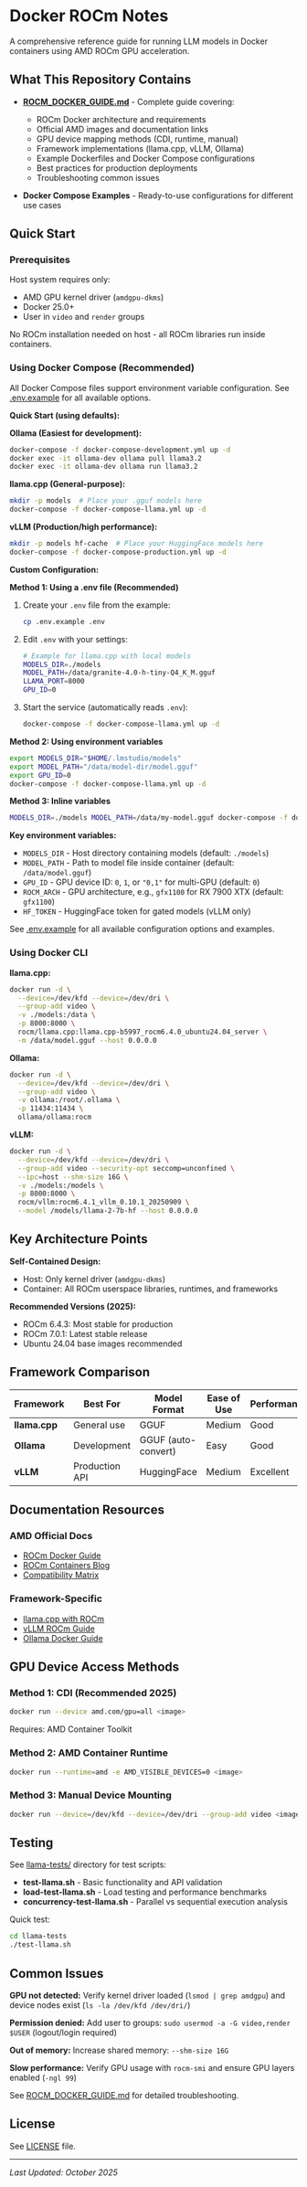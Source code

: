 # Docker ROCm Notes

A comprehensive reference guide for running LLM models in Docker containers using AMD ROCm GPU acceleration.

## What This Repository Contains

- **[ROCM_DOCKER_GUIDE.md](ROCM_DOCKER_GUIDE.md)** - Complete guide covering:
  - ROCm Docker architecture and requirements
  - Official AMD images and documentation links
  - GPU device mapping methods (CDI, runtime, manual)
  - Framework implementations (llama.cpp, vLLM, Ollama)
  - Example Dockerfiles and Docker Compose configurations
  - Best practices for production deployments
  - Troubleshooting common issues

- **Docker Compose Examples** - Ready-to-use configurations for different use cases

## Quick Start

### Prerequisites

Host system requires only:
- AMD GPU kernel driver (`amdgpu-dkms`)
- Docker 25.0+
- User in `video` and `render` groups

No ROCm installation needed on host - all ROCm libraries run inside containers.

### Using Docker Compose (Recommended)

All Docker Compose files support environment variable configuration. See [.env.example](.env.example) for all available options.

**Quick Start (using defaults):**

**Ollama (Easiest for development):**
```bash
docker-compose -f docker-compose-development.yml up -d
docker exec -it ollama-dev ollama pull llama3.2
docker exec -it ollama-dev ollama run llama3.2
```

**llama.cpp (General-purpose):**
```bash
mkdir -p models  # Place your .gguf models here
docker-compose -f docker-compose-llama.yml up -d
```

**vLLM (Production/high performance):**
```bash
mkdir -p models hf-cache  # Place your HuggingFace models here
docker-compose -f docker-compose-production.yml up -d
```

**Custom Configuration:**

**Method 1: Using a .env file (Recommended)**

1. Create your `.env` file from the example:
   ```bash
   cp .env.example .env
   ```

2. Edit `.env` with your settings:
   ```bash
   # Example for llama.cpp with local models
   MODELS_DIR=./models
   MODEL_PATH=/data/granite-4.0-h-tiny-Q4_K_M.gguf
   LLAMA_PORT=8000
   GPU_ID=0
   ```

3. Start the service (automatically reads `.env`):
   ```bash
   docker-compose -f docker-compose-llama.yml up -d
   ```

**Method 2: Using environment variables**

```bash
export MODELS_DIR="$HOME/.lmstudio/models"
export MODEL_PATH="/data/model-dir/model.gguf"
export GPU_ID=0
docker-compose -f docker-compose-llama.yml up -d
```

**Method 3: Inline variables**

```bash
MODELS_DIR=./models MODEL_PATH=/data/my-model.gguf docker-compose -f docker-compose-llama.yml up -d
```

**Key environment variables:**
- `MODELS_DIR` - Host directory containing models (default: `./models`)
- `MODEL_PATH` - Path to model file inside container (default: `/data/model.gguf`)
- `GPU_ID` - GPU device ID: `0`, `1`, or `"0,1"` for multi-GPU (default: `0`)
- `ROCM_ARCH` - GPU architecture, e.g., `gfx1100` for RX 7900 XTX (default: `gfx1100`)
- `HF_TOKEN` - HuggingFace token for gated models (vLLM only)

See [.env.example](.env.example) for all available configuration options and examples.

### Using Docker CLI

**llama.cpp:**
```bash
docker run -d \
  --device=/dev/kfd --device=/dev/dri \
  --group-add video \
  -v ./models:/data \
  -p 8000:8000 \
  rocm/llama.cpp:llama.cpp-b5997_rocm6.4.0_ubuntu24.04_server \
  -m /data/model.gguf --host 0.0.0.0
```

**Ollama:**
```bash
docker run -d \
  --device=/dev/kfd --device=/dev/dri \
  --group-add video \
  -v ollama:/root/.ollama \
  -p 11434:11434 \
  ollama/ollama:rocm
```

**vLLM:**
```bash
docker run -d \
  --device=/dev/kfd --device=/dev/dri \
  --group-add video --security-opt seccomp=unconfined \
  --ipc=host --shm-size 16G \
  -v ./models:/models \
  -p 8000:8000 \
  rocm/vllm:rocm6.4.1_vllm_0.10.1_20250909 \
  --model /models/llama-2-7b-hf --host 0.0.0.0
```

## Key Architecture Points

**Self-Contained Design:**
- Host: Only kernel driver (`amdgpu-dkms`)
- Container: All ROCm userspace libraries, runtimes, and frameworks

**Recommended Versions (2025):**
- ROCm 6.4.3: Most stable for production
- ROCm 7.0.1: Latest stable release
- Ubuntu 24.04 base images recommended

## Framework Comparison

| Framework | Best For | Model Format | Ease of Use | Performance |
|-----------|----------|--------------|-------------|-------------|
| **llama.cpp** | General use | GGUF | Medium | Good |
| **Ollama** | Development | GGUF (auto-convert) | Easy | Good |
| **vLLM** | Production API | HuggingFace | Medium | Excellent |

## Documentation Resources

### AMD Official Docs
- [ROCm Docker Guide](https://rocm.docs.amd.com/projects/install-on-linux/en/latest/how-to/docker.html)
- [ROCm Containers Blog](https://rocm.blogs.amd.com/software-tools-optimization/rocm-containers/README.html)
- [Compatibility Matrix](https://rocm.docs.amd.com/en/latest/compatibility/compatibility-matrix.html)

### Framework-Specific
- [llama.cpp with ROCm](https://rocm.docs.amd.com/projects/install-on-linux/en/latest/install/3rd-party/llama-cpp-install.html)
- [vLLM ROCm Guide](https://rocm.docs.amd.com/en/latest/how-to/rocm-for-ai/inference/benchmark-docker/vllm.html)
- [Ollama Docker Guide](https://docs.ollama.com/docker)

## GPU Device Access Methods

### Method 1: CDI (Recommended 2025)
```bash
docker run --device amd.com/gpu=all <image>
```
Requires: AMD Container Toolkit

### Method 2: AMD Container Runtime
```bash
docker run --runtime=amd -e AMD_VISIBLE_DEVICES=0 <image>
```

### Method 3: Manual Device Mounting
```bash
docker run --device=/dev/kfd --device=/dev/dri --group-add video <image>
```

## Testing

See [llama-tests/](llama-tests/) directory for test scripts:

- **test-llama.sh** - Basic functionality and API validation
- **load-test-llama.sh** - Load testing and performance benchmarks
- **concurrency-test-llama.sh** - Parallel vs sequential execution analysis

Quick test:
```bash
cd llama-tests
./test-llama.sh
```

## Common Issues

**GPU not detected:** Verify kernel driver loaded (`lsmod | grep amdgpu`) and device nodes exist (`ls -la /dev/kfd /dev/dri/`)

**Permission denied:** Add user to groups: `sudo usermod -a -G video,render $USER` (logout/login required)

**Out of memory:** Increase shared memory: `--shm-size 16G`

**Slow performance:** Verify GPU usage with `rocm-smi` and ensure GPU layers enabled (`-ngl 99`)

See [ROCM_DOCKER_GUIDE.md](ROCM_DOCKER_GUIDE.md) for detailed troubleshooting.

## License

See [LICENSE](LICENSE) file.

---

*Last Updated: October 2025*
